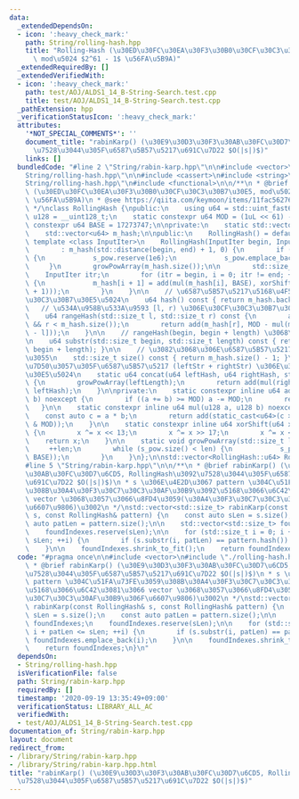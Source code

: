 ```yaml
---
data:
  _extendedDependsOn:
  - icon: ':heavy_check_mark:'
    path: String/rolling-hash.hpp
    title: "Rolling-Hash (\u30ED\u30FC\u30EA\u30F3\u30B0\u30CF\u30C3\u30B7\u30E5,\
      \ mod\u5024 $2^61 - 1$ \u56FA\u5B9A)"
  _extendedRequiredBy: []
  _extendedVerifiedWith:
  - icon: ':heavy_check_mark:'
    path: test/AOJ/ALDS1_14_B-String-Search.test.cpp
    title: test/AOJ/ALDS1_14_B-String-Search.test.cpp
  _pathExtension: hpp
  _verificationStatusIcon: ':heavy_check_mark:'
  attributes:
    '*NOT_SPECIAL_COMMENTS*': ''
    document_title: "rabinKarp() (\u30E9\u30D3\u30F3\u30AB\u30FC\u30D7\u6CD5, RollingHash\u3092\
      \u7528\u3044\u305F\u6587\u5B57\u5217\u691C\u7D22 $O(|s|)$)"
    links: []
  bundledCode: "#line 2 \"String/rabin-karp.hpp\"\n\n#include <vector>\n#line 2 \"\
    String/rolling-hash.hpp\"\n\n#include <cassert>\n#include <string>\n#line 6 \"\
    String/rolling-hash.hpp\"\n#include <functional>\n\n/**\n * @brief Rolling-Hash\
    \ (\u30ED\u30FC\u30EA\u30F3\u30B0\u30CF\u30C3\u30B7\u30E5, mod\u5024 $2^61 - 1$\
    \ \u56FA\u5B9A)\n * @see https://qiita.com/keymoon/items/11fac5627672a6d6a9f6\n\
    \ */\nclass RollingHash {\npublic:\n    using u64 = std::uint_fast64_t;\n    using\
    \ u128 = __uint128_t;\n    static constexpr u64 MOD = (1uL << 61) - 1;\n    static\
    \ constexpr u64 BASE = 17273747;\n\nprivate:\n    static std::vector<u64> s_pow;\n\
    \    std::vector<u64> m_hash;\n\npublic:\n    RollingHash() = default;\n\n   \
    \ template <class InputIter>\n    RollingHash(InputIter begin, InputIter end)\n\
    \        : m_hash(std::distance(begin, end) + 1, 0) {\n        if (s_pow.empty())\
    \ {\n            s_pow.reserve(1e6);\n            s_pow.emplace_back(1);\n   \
    \     }\n        growPowArray(m_hash.size());\n\n        std::size_t i;\n    \
    \    InputIter itr;\n        for (itr = begin, i = 0; itr != end; ++itr, ++i)\
    \ {\n            m_hash[i + 1] = add(mul(m_hash[i], BASE), xorShift(static_cast<u64>(*itr\
    \ + 1)));\n        }\n    }\n\n    // \u6587\u5B57\u5217\u5168\u4F53\u306E\u30CF\
    \u30C3\u30B7\u30E5\u5024\n    u64 hash() const { return m_hash.back(); }\n\n \
    \   // \u534A\u958B\u533A\u9593 [l, r) \u306E\u30CF\u30C3\u30B7\u30E5\u5024\n\
    \    u64 rangeHash(std::size_t l, std::size_t r) const {\n        assert(l < r\
    \ && r < m_hash.size());\n        return add(m_hash[r], MOD - mul(m_hash[l], s_pow[r\
    \ - l]));\n    }\n\n    // rangeHash(begin, begin + length) \u3068\u7B49\u4FA1\
    \n    u64 substr(std::size_t begin, std::size_t length) const { return rangeHash(begin,\
    \ begin + length); }\n\n    // \u3082\u3068\u306E\u6587\u5B57\u5217\u306E\u9577\
    \u3055\n    std::size_t size() const { return m_hash.size() - 1; }\n\n    // \u9023\
    \u7D50\u3057\u305F\u6587\u5B57\u5217 (leftStr + rightStr) \u306E\u30CF\u30C3\u30B7\
    \u30E5\u5024\n    static u64 concat(u64 leftHash, u64 rightHash, std::size_t leftLength)\
    \ {\n        growPowArray(leftLength);\n        return add(mul(rightHash, s_pow[leftLength]),\
    \ leftHash);\n    }\n\nprivate:\n    static constexpr inline u64 add(u64 a, u64\
    \ b) noexcept {\n        if ((a += b) >= MOD) a -= MOD;\n        return a;\n \
    \   }\n\n    static constexpr inline u64 mul(u128 a, u128 b) noexcept {\n    \
    \    const auto c = a * b;\n        return add(static_cast<u64>(c >> 61), static_cast<u64>(c\
    \ & MOD));\n    }\n\n    static constexpr inline u64 xorShift(u64 x) noexcept\
    \ {\n        x ^= x << 13;\n        x ^= x >> 17;\n        x ^= x << 5;\n    \
    \    return x;\n    }\n\n    static void growPowArray(std::size_t len) {\n   \
    \     ++len;\n        while (s_pow.size() < len) {\n            s_pow.emplace_back(mul(s_pow.back(),\
    \ BASE));\n        }\n    }\n};\n\nstd::vector<RollingHash::u64> RollingHash::s_pow;\n\
    #line 5 \"String/rabin-karp.hpp\"\n\n/**\n * @brief rabinKarp() (\u30E9\u30D3\u30F3\
    \u30AB\u30FC\u30D7\u6CD5, RollingHash\u3092\u7528\u3044\u305F\u6587\u5B57\u5217\
    \u691C\u7D22 $O(|s|)$)\n * s \u306E\u4E2D\u3067 pattern \u304C\u51FA\u73FE\u3059\
    \u308B\u30A4\u30F3\u30C7\u30C3\u30AF\u30B9\u3092\u5168\u3066\u6C42\u3081\u3066\
    \ vector \u3068\u3057\u3066\u8FD4\u3059(\u30A4\u30F3\u30C7\u30C3\u30AF\u30B9\u306F\
    \u6607\u9806)\u3002\n */\nstd::vector<std::size_t> rabinKarp(const RollingHash&\
    \ s, const RollingHash& pattern) {\n    const auto sLen = s.size();\n    const\
    \ auto patLen = pattern.size();\n\n    std::vector<std::size_t> foundIndexes;\n\
    \    foundIndexes.reserve(sLen);\n\n    for (std::size_t i = 0; i + patLen <=\
    \ sLen; ++i) {\n        if (s.substr(i, patLen) == pattern.hash()) foundIndexes.emplace_back(i);\n\
    \    }\n\n    foundIndexes.shrink_to_fit();\n    return foundIndexes;\n}\n"
  code: "#pragma once\n\n#include <vector>\n#include \"./rolling-hash.hpp\"\n\n/**\n\
    \ * @brief rabinKarp() (\u30E9\u30D3\u30F3\u30AB\u30FC\u30D7\u6CD5, RollingHash\u3092\
    \u7528\u3044\u305F\u6587\u5B57\u5217\u691C\u7D22 $O(|s|)$)\n * s \u306E\u4E2D\u3067\
    \ pattern \u304C\u51FA\u73FE\u3059\u308B\u30A4\u30F3\u30C7\u30C3\u30AF\u30B9\u3092\
    \u5168\u3066\u6C42\u3081\u3066 vector \u3068\u3057\u3066\u8FD4\u3059(\u30A4\u30F3\
    \u30C7\u30C3\u30AF\u30B9\u306F\u6607\u9806)\u3002\n */\nstd::vector<std::size_t>\
    \ rabinKarp(const RollingHash& s, const RollingHash& pattern) {\n    const auto\
    \ sLen = s.size();\n    const auto patLen = pattern.size();\n\n    std::vector<std::size_t>\
    \ foundIndexes;\n    foundIndexes.reserve(sLen);\n\n    for (std::size_t i = 0;\
    \ i + patLen <= sLen; ++i) {\n        if (s.substr(i, patLen) == pattern.hash())\
    \ foundIndexes.emplace_back(i);\n    }\n\n    foundIndexes.shrink_to_fit();\n\
    \    return foundIndexes;\n}\n"
  dependsOn:
  - String/rolling-hash.hpp
  isVerificationFile: false
  path: String/rabin-karp.hpp
  requiredBy: []
  timestamp: '2020-09-19 13:35:49+09:00'
  verificationStatus: LIBRARY_ALL_AC
  verifiedWith:
  - test/AOJ/ALDS1_14_B-String-Search.test.cpp
documentation_of: String/rabin-karp.hpp
layout: document
redirect_from:
- /library/String/rabin-karp.hpp
- /library/String/rabin-karp.hpp.html
title: "rabinKarp() (\u30E9\u30D3\u30F3\u30AB\u30FC\u30D7\u6CD5, RollingHash\u3092\
  \u7528\u3044\u305F\u6587\u5B57\u5217\u691C\u7D22 $O(|s|)$)"
---
```

